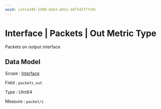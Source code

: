```yaml
---
uuid: ca7ce345-1380-4ab3-a81e-2d7142ff7c8c
---
```

# Interface | Packets | Out Metric Type

Packets on output interface

## Data Model

Scope
: [Interface](../../metric-scopes-reference/interface.md)

Field
: `packets_out`

Type
: UInt64

Measure
: `packet/s`
